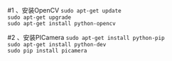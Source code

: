 #1 、安装OpenCV
`sudo apt-get update`\
`sudo apt-get upgrade`\
`sudo apt-get install python-opencv`

#2 、安装PICamera
`sudo apt-get install python-pip`\
`sudo apt-get install python-dev`\
`sudo pip install picamera`
